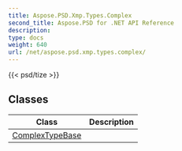 ```yaml
---
title: Aspose.PSD.Xmp.Types.Complex
second_title: Aspose.PSD for .NET API Reference
description: 
type: docs
weight: 640
url: /net/aspose.psd.xmp.types.complex/
---
```

{{< psd/tize >}}


## Classes

| Class | Description |
| --- | --- |
| [ComplexTypeBase](./complextypebase/) |  |


